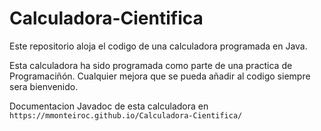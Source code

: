 # Calculadora-Cientifica
Este repositorio aloja el codigo de una calculadora programada en Java.

Esta calculadora ha sido programada como parte de una practica de Programaciñón. 
Cualquier mejora que se pueda añadir al codigo siempre sera bienvenido.

Documentacion Javadoc de esta calculadora en `https://mmonteiroc.github.io/Calculadora-Cientifica/`
